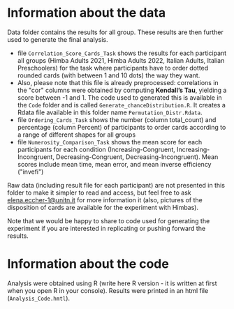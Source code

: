 # Information about the data

Data folder contains the results for all group. These results are then further used to generate the final analysis.

 - file `Correlation_Score_Cards_Task` shows the results for each participant all groups (Himba Adults 2021, Himba Adults 2022, Italian Adults, Italian Preschoolers) for the task where participants have to order dotted rounded cards (with between 1 and 10 dots) the way they want.
 - Also, please note that this file is already preprocessed: correlations in the "cor" columns were obtained by computing **Kendall’s Tau**, yielding a score between -1 and 1. The code used to generated this is available in the `Code` folder and is called `Generate_chanceDistribution.R`. It creates a Rdata file available in this folder name `Permutation_Distr.Rdata`.
 - file `Ordering_Cards_Task` shows the number (column total_count) and percentage (column Percent) of participants to order cards according to a range of different shapes for all groups
 - file `Numerosity_Comparison_Task` shows the mean score for each participants for each condition (Increasing-Congruent, Increasing-Incongruent, Decreasing-Congruent, Decreasing-Incongruent). Mean scores include mean time, mean error, and mean inverse efficiency ("invefi")

Raw data (including result file for each participant) are not presented in this folder to make it simpler to read and access, but feel free to ask elena.eccher-1@unitn.it for more information it (also, pictures of the disposition of cards are available for the experiment with Himbas).

Note that we would be happy to share to code used for generating the experiment if you are interested in replicating or pushing forward the results.

# Information about the code                                                                                                                                                                                                                                                                                                                      
Analysis were obtained using R (write here R version - it is written at first when you open R in your console). Results were printed in an html file (`Analysis_Code.hmtl`).                                                                                                                                                                                                                                                                                                                                                                                                                                                                                                                                                                                                 
